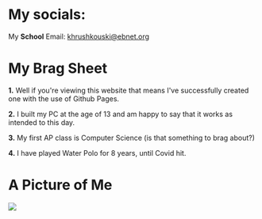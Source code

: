 # My socials: 

My **School** Email: khrushkouski@ebnet.org


# My Brag Sheet

**1.** Well if you're viewing this website that means I've successfully created one with the use of Github Pages.

**2.** I built my PC at the age of 13 and am happy to say that it works as intended to this day.

**3.** My first AP class is Computer Science (is that something to brag about?)

**4.** I have played Water Polo for 8 years, until Covid hit.


# A Picture of Me

![](https://i.imgur.com/TtfOKr2.jpg=250x250)


